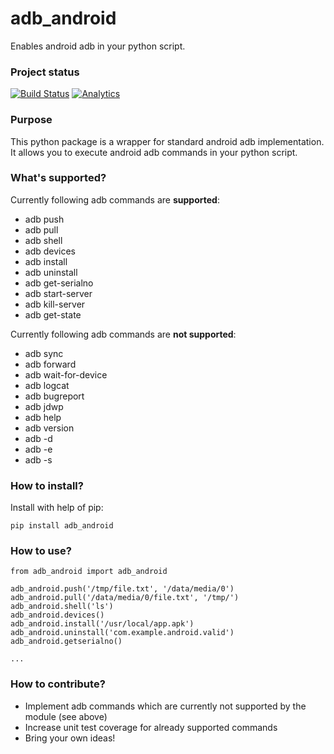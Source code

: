 adb_android
==========

Enables android adb in your python script.

### Project status

[![Build Status](https://travis-ci.org/vmalyi/adb_android.svg?branch=master)](https://travis-ci.org/vmalyi/adb_android)
[![Analytics](https://ga-beacon.appspot.com/UA-70264103-1/vmalyi/adb_android/Readme)](https://github.com/igrigorik/ga-beacon)

### Purpose

This python package is a wrapper for standard android adb implementation. It allows you to execute android adb commands in your python script.

### What's supported?

Currently following adb commands are **supported**:
* adb push
* adb pull
* adb shell
* adb devices
* adb install
* adb uninstall
* adb get-serialno
* adb start-server
* adb kill-server
* adb get-state

Currently following adb commands are **not supported**:

* adb sync
* adb forward
* adb wait-for-device
* adb logcat
* adb bugreport
* adb jdwp
* adb help
* adb version
* adb -d
* adb -e
* adb -s

### How to install?

Install with help of pip:
```
pip install adb_android
```
### How to use?
```
from adb_android import adb_android

adb_android.push('/tmp/file.txt', '/data/media/0')
adb_android.pull('/data/media/0/file.txt', '/tmp/')
adb_android.shell('ls')
adb_android.devices()
adb_android.install('/usr/local/app.apk')
adb_android.uninstall('com.example.android.valid')
adb_android.getserialno()

...
```

### How to contribute?

* Implement adb commands which are currently not supported by the module (see above)
* Increase unit test coverage for already supported commands
* Bring your own ideas!
